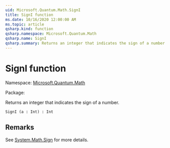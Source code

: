 ```yaml
---
uid: Microsoft.Quantum.Math.SignI
title: SignI function
ms.date: 10/16/2020 12:00:00 AM
ms.topic: article
qsharp.kind: function
qsharp.namespace: Microsoft.Quantum.Math
qsharp.name: SignI
qsharp.summary: Returns an integer that indicates the sign of a number.
---
```


# SignI function

Namespace: [Microsoft.Quantum.Math](xref:Microsoft.Quantum.Math)

Package: [](https://nuget.org/packages/)


Returns an integer that indicates the sign of a number.

```Q#
SignI (a : Int) : Int
```


## Remarks

See [System.Math.Sign](https://docs.microsoft.com/dotnet/api/system.math.sign) for more details.